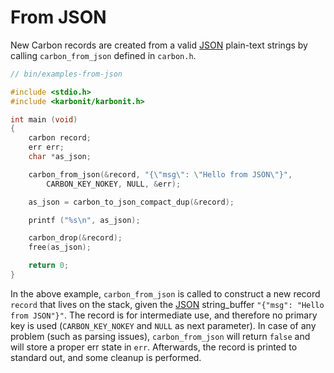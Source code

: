# From JSON

New Carbon records are created from a valid [JSON](https://tools.ietf.org/html/rfc8259) plain-text strings by calling `carbon_from_json` defined in `carbon.h`.


```c
// bin/examples-from-json

#include <stdio.h>
#include <karbonit/karbonit.h>

int main (void)
{
    carbon record;
    err err;
    char *as_json;

    carbon_from_json(&record, "{\"msg\": \"Hello from JSON\"}", 
    	CARBON_KEY_NOKEY, NULL, &err);

    as_json = carbon_to_json_compact_dup(&record);

    printf ("%s\n", as_json);

    carbon_drop(&record);
    free(as_json);

    return 0;
}
```

In the above example, `carbon_from_json` is called to construct a new record `record` that lives on the stack, given the [JSON](https://tools.ietf.org/html/rfc8259) string_buffer `"{"msg": "Hello from JSON"}"`. The record is for intermediate use, and therefore no primary key is used (`CARBON_KEY_NOKEY` and `NULL` as next parameter). In case of any problem (such as parsing issues), `carbon_from_json` will return `false` and will store a proper err state in `err`. Afterwards, the record is printed to standard out, and some cleanup is performed.

